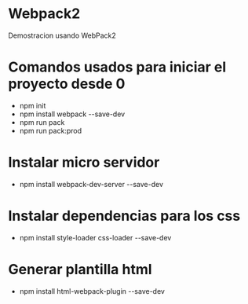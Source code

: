 # Webpack2
Demostracion usando WebPack2

# Comandos usados para iniciar el proyecto desde 0
* npm init
* npm install webpack --save-dev
* npm run pack
* npm run pack:prod

# Instalar micro servidor
* npm install webpack-dev-server --save-dev

# Instalar dependencias para los css
* npm install style-loader css-loader --save-dev

# Generar plantilla html
* npm install html-webpack-plugin --save-dev